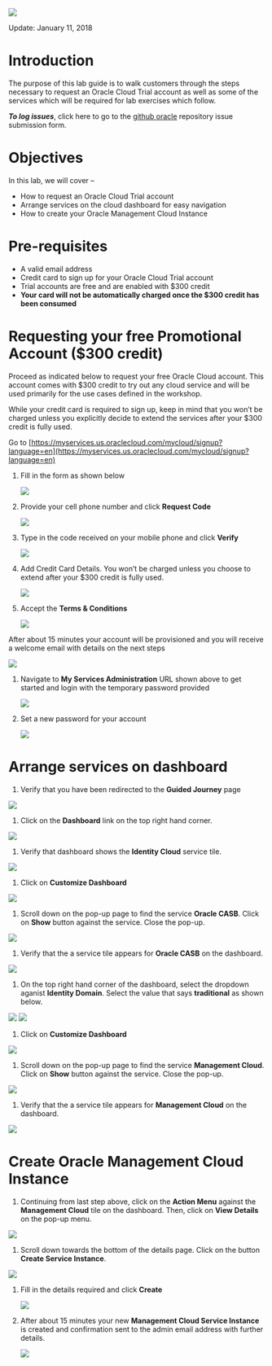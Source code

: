 ![](images/pre-req/header.png) 

Update: January 11, 2018

# Introduction

The purpose of this lab guide is to walk customers through the steps necessary to request an Oracle Cloud Trial account as well as some of the services which will be required for lab exercises which follow.

***To log issues***, click here to go to the [github oracle](https://github.com/csdoracle/Cloud-Security-Day/issues/new) repository issue submission form.

# Objectives

In this lab, we will cover –

- How to request an Oracle Cloud Trial account
- Arrange services on the cloud dashboard for easy navigation
- How to create your Oracle Management Cloud Instance


# Pre-requisites

- A valid email address
- Credit card to sign up for your Oracle Cloud Trial account
 - Trial accounts are free and are enabled with $300 credit
 - **Your card will not be automatically charged once the $300 credit has been consumed**

# Requesting your free  Promotional Account ($300 credit)

Proceed as indicated below to request your free Oracle Cloud account. This account comes with $300 credit to try out any cloud service and will be used primarily for the use cases defined in the workshop. 

While your credit card is required to sign up, keep in mind that you won’t be charged unless you explicitly decide to extend the services after your $300 credit is fully used. 

Go to [https://myservices.us.oraclecloud.com/mycloud/signup?language=en](https://myservices.us.oraclecloud.com/mycloud/signup?language=en)

1.  Fill in the form as shown below

	![](images/pre-req/pre-001.png)

1.  Provide your cell phone number and click **Request Code**

	![](images/pre-req/pre-002.png)

1.  Type in the code received on your mobile phone and click **Verify**

	![](images/pre-req/pre-003.png)

1.  Add Credit Card Details. You won’t be charged unless you choose to extend after your $300 credit is fully used.

	![](images/pre-req/pre-004.png)

1.  Accept the **Terms & Conditions**

	![](images/pre-req/pre-005.png)

After about 15 minutes your account will be provisioned and you will receive a welcome email with details on the next steps

![](images/pre-req/pre-006.png)

1.  Navigate to **My Services Administration** URL shown above to get started and login with the temporary password provided

	![](images/pre-req/pre-007.png)

1.  Set a new password for your account

	![](images/pre-req/pre-008.png)
	
# Arrange services on dashboard

1.  Verify that you have been redirected to the **Guided Journey** page

![](images/pre-req/pre-008-1.png)

1.  Click on the **Dashboard** link on the top right hand corner.

![](images/pre-req/pre-008-2.png)

1.  Verify that dashboard shows the **Identity Cloud** service tile.

![](images/pre-req/pre-008-3.png)

1.  Click on **Customize Dashboard**

![](images/pre-req/pre-008-4.png)

1.  Scroll down on the pop-up page to find the service **Oracle CASB**. Click on  **Show** button against the service. Close the pop-up.

![](images/pre-req/pre-008-5.png)

1.  Verify that the a service tile appears for **Oracle CASB** on the dashboard.

![](images/pre-req/pre-008-6.png)

1.  On the top right hand corner of the dashboard, select the dropdown aganist **Identity Domain**. Select the value that says **traditional** as shown below.

![](images/pre-req/pre-008-7.png)
![](images/pre-req/pre-008-8.png)

1.  Click on **Customize Dashboard**

![](images/pre-req/pre-008-9.png)

1.  Scroll down on the pop-up page to find the service **Management Cloud**. Click on  **Show** button against the service. Close the pop-up.

![](images/pre-req/pre-008-10.png)

1.  Verify that the a service tile appears for **Management Cloud** on the dashboard.

![](images/pre-req/pre-008-11.png)

# Create Oracle Management Cloud Instance

1.  Continuing from last step above, click on the **Action Menu** against the **Management Cloud** tile on the dashboard. Then, click on **View Details** on the pop-up menu.

![](images/pre-req/pre-008-12.png)

1.  Scroll down towards the bottom of the details page. Click on the button **Create Service Instance**.

![](images/pre-req/pre-008-13.png)

1.  Fill in the details required and click **Create**

	![](images/pre-req/pre-011.png)

1.  After about 15 minutes your new **Management Cloud Service Instance** is created and confirmation sent to the admin email address with further details.

	![](images/pre-req/pre-012.png)
